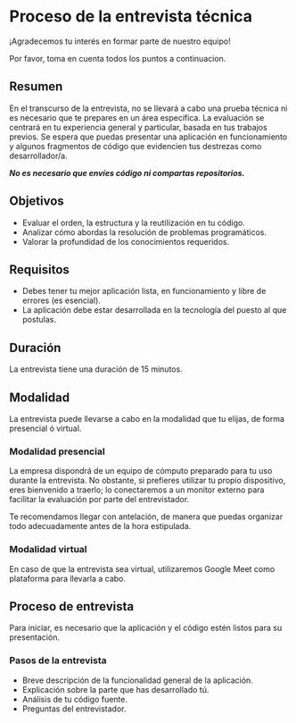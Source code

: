 # Proceso de la entrevista técnica

¡Agradecemos tu interés en formar parte de nuestro equipo!

Por favor, toma en cuenta todos los puntos a continuacion.

## Resumen
En el transcurso de la entrevista, no se llevará a cabo una prueba técnica ni es necesario que te prepares en un área específica. La evaluación se centrará en tu experiencia general y particular, basada en tus trabajos previos. Se espera que puedas presentar una aplicación en funcionamiento y algunos fragmentos de código que evidencien tus destrezas como desarrollador/a.

***No es necesario que envíes código ni compartas repositorios.***

## Objetivos
- Evaluar el orden, la estructura y la reutilización en tu código.
- Analizar cómo abordas la resolución de problemas programáticos.
- Valorar la profundidad de los conocimientos requeridos.

## Requisitos
- Debes tener tu mejor aplicación lista, en funcionamiento y libre de errores (es esencial).
- La aplicación debe estar desarrollada en la tecnología del puesto al que postulas.

## Duración 
La entrevista tiene una duración de 15 minutos.
 
## Modalidad
La entrevista puede llevarse a cabo en la modalidad que tu elijas, de forma presencial ó virtual.

### Modalidad presencial
La empresa dispondrá de un equipo de cómputo preparado para tu uso durante la entrevista. No obstante, si prefieres utilizar tu propio dispositivo, eres bienvenido a traerlo; lo conectaremos a un monitor externo para facilitar la evaluación por parte del entrevistador.

Te recomendamos llegar con antelación, de manera que puedas organizar todo adecuadamente antes de la hora estipulada.

### Modalidad virtual
En caso de que la entrevista sea virtual, utilizaremos Google Meet como plataforma para llevarla a cabo.

## Proceso de entrevista
Para iniciar, es necesario que la aplicación y el código estén listos para su presentación.

### Pasos de la entrevista
- Breve descripción de la funcionalidad general de la aplicación.
- Explicación sobre la parte que has desarrollado tú.
- Análisis de tu código fuente.
- Preguntas del entrevistador.
